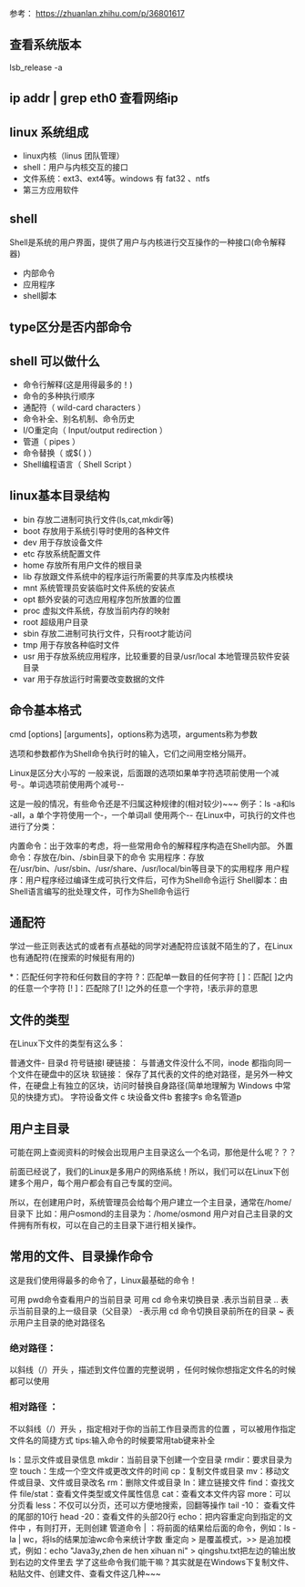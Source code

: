 参考： https://zhuanlan.zhihu.com/p/36801617

## 查看系统版本
lsb_release -a

## ip addr | grep eth0 查看网络ip

## linux 系统组成
* linux内核（linus 团队管理）
* shell：用户与内核交互的接口
* 文件系统：ext3、ext4等。windows 有 fat32 、ntfs
* 第三方应用软件

## shell
Shell是系统的用户界面，提供了用户与内核进行交互操作的一种接口(命令解释器)
* 内部命令
* 应用程序
* shell脚本

## type区分是否内部命令
## shell 可以做什么
* 命令行解释(这是用得最多的！)
* 命令的多种执行顺序
* 通配符（ wild-card characters ）
* 命令补全、别名机制、命令历史
* I/O重定向（ Input/output redirection ）
* 管道（ pipes ）
* 命令替换（ 或$( ) ）
* Shell编程语言（ Shell Script ）

## linux基本目录结构
* bin 存放二进制可执行文件(ls,cat,mkdir等)
* boot 存放用于系统引导时使用的各种文件
* dev 用于存放设备文件
* etc 存放系统配置文件
* home 存放所有用户文件的根目录
* lib 存放跟文件系统中的程序运行所需要的共享库及内核模块
* mnt 系统管理员安装临时文件系统的安装点
* opt 额外安装的可选应用程序包所放置的位置
* proc 虚拟文件系统，存放当前内存的映射
* root 超级用户目录
* sbin 存放二进制可执行文件，只有root才能访问
* tmp 用于存放各种临时文件
* usr 用于存放系统应用程序，比较重要的目录/usr/local 本地管理员软件安装目录
* var 用于存放运行时需要改变数据的文件

## 命令基本格式
cmd [options] [arguments]，options称为选项，arguments称为参数

选项和参数都作为Shell命令执行时的输入，它们之间用空格分隔开。

Linux是区分大小写的
一般来说，后面跟的选项如果单字符选项前使用一个减号-。单词选项前使用两个减号--

这是一般的情况，有些命令还是不归属这种规律的(相对较少)~~~
例子：ls -a和ls -all，a 单个字符使用一个-，一个单词all 使用两个--
在Linux中，可执行的文件也进行了分类：

内置命令：出于效率的考虑，将一些常用命令的解释程序构造在Shell内部。
外置命令：存放在/bin、/sbin目录下的命令
实用程序：存放在/usr/bin、/usr/sbin、/usr/share、/usr/local/bin等目录下的实用程序
用户程序：用户程序经过编译生成可执行文件后，可作为Shell命令运行
Shell脚本：由Shell语言编写的批处理文件，可作为Shell命令运行

## 通配符
学过一些正则表达式的或者有点基础的同学对通配符应该就不陌生的了，在Linux也有通配符(在搜索的时候挺有用的)

*：匹配任何字符和任何数目的字符
?：匹配单一数目的任何字符
[ ]：匹配[ ]之内的任意一个字符
[! ]：匹配除了[! ]之外的任意一个字符，!表示非的意思

## 文件的类型
在Linux下文件的类型有这么多：

普通文件-
目录d
符号链接l
硬链接： 与普通文件没什么不同，inode 都指向同一个文件在硬盘中的区块
软链接： 保存了其代表的文件的绝对路径，是另外一种文件，在硬盘上有独立的区块，访问时替换自身路径(简单地理解为 Windows 中常见的快捷方式)。
字符设备文件 c
块设备文件b
套接字s
命名管道p


## 用户主目录
可能在网上查阅资料的时候会出现用户主目录这么一个名词，那他是什么呢？？？

前面已经说了，我们的Linux是多用户的网络系统！所以，我们可以在Linux下创建多个用户，每个用户都会有自己专属的空间。

所以，在创建用户时，系统管理员会给每个用户建立一个主目录，通常在/home/目录下
比如：用户osmond的主目录为：/home/osmond
用户对自己主目录的文件拥有所有权，可以在自己的主目录下进行相关操作。

## 常用的文件、目录操作命令
这是我们使用得最多的命令了，Linux最基础的命令！

可用 pwd命令查看用户的当前目录
可用 cd 命令来切换目录
.表示当前目录
.. 表示当前目录的上一级目录（父目录）
-表示用 cd 命令切换目录前所在的目录
~ 表示用户主目录的绝对路径名

### 绝对路径：

以斜线（/）开头 ，描述到文件位置的完整说明 ，任何时候你想指定文件名的时候都可以使用
### 相对路径 ：

不以斜线（/）开头 ，指定相对于你的当前工作目录而言的位置 ，可以被用作指定文件名的简捷方式
tips:输入命令的时候要常用tab键来补全

ls：显示文件或目录信息
mkdir：当前目录下创建一个空目录
rmdir：要求目录为空
touch：生成一个空文件或更改文件的时间
cp：复制文件或目录
mv：移动文件或目录、文件或目录改名
rm：删除文件或目录
ln：建立链接文件
find：查找文件
file/stat：查看文件类型或文件属性信息
cat：查看文本文件内容
more：可以分页看
less：不仅可以分页，还可以方便地搜索，回翻等操作
tail -10： 查看文件的尾部的10行
head -20：查看文件的头部20行
echo：把内容重定向到指定的文件中 ，有则打开，无则创建
管道命令 | ：将前面的结果给后面的命令，例如：ls -la | wc，将ls的结果加油wc命令来统计字数
重定向 > 是覆盖模式，>> 是追加模式，例如：echo "Java3y,zhen de hen xihuan ni" > qingshu.txt把左边的输出放到右边的文件里去
学了这些命令我们能干嘛？其实就是在Windows下复制文件、粘贴文件、创建文件、查看文件这几种~~~